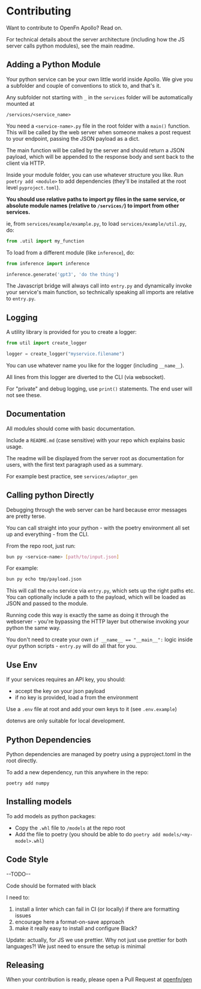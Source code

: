 # Contributing

Want to contribute to OpenFn Apollo? Read on.

For technical details about the server architecture (including how the JS server
calls python modules), see the main readme.

## Adding a Python Module

Your python service can be your own little world inside Apollo. We give you a
subfolder and couple of conventions to stick to, and that's it.

Any subfolder not starting with `_` in the `services` folder will be
automatically mounted at

```
/services/<service_name>
```

You need a `<service-name>.py` file in the root folder with a `main()` function.
This will be called by the web server when someone makes a post request to your
endpoint, passing the JSON payload as a dict.

The main function will be called by the server and should return a JSON payload,
which will be appended to the response body and sent back to the client via
HTTP.

Inside your module folder, you can use whatever structure you like. Run
`poetry add <module>` to add dependencies (they'll be installed at the root
level `pyproject.toml`).

**You should use relative paths to import py files in the same service, or
absolute module names (relative to `/services/`) to import from other
services.**

ie, from `services/example/example.py`, to load `services/example/util.py`, do:

```python
from .util import my_function
```

To load from a different module (like `inference`), do:

```python
from inference import inference

inference.generate('gpt3', 'do the thing')
```

The Javascript bridge will always call into `entry.py` and dynamically invoke
your service's main function, so technically speaking all imports are relative
to `entry.py`.

## Logging

A utility library is provided for you to create a logger:

```python
from util import create_logger

logger = create_logger("myservice.filename")
```

You can use whatever name you like for the logger (including `__name__`).

All lines from this logger are diverted to the CLI (via websocket).

For "private" and debug logging, use `print()` statements. The end user will not
see these.

## Documentation

All modules should come with basic documentation.

Include a `README.md` (case sensitive) with your repo which explains basic
usage.

The readme will be displayed from the server root as documentation for users,
with the first text paragraph used as a summary.

For example best practice, see `services/adaptor_gen`

## Calling python Directly

Debugging through the web server can be hard because error messages are pretty
terse.

You can call straight into your python - with the poetry environment all set up
and everything - from the CLI.

From the repo root, just run:

```bash
bun py <service-name> [path/to/input.json]
```

For example:

```bash
bun py echo tmp/payload.json
```

This will call the `echo` service via `entry.py`, which sets up the right paths
etc. You can optionally include a path to the payload, which will be loaded as
JSON and passed to the module.

Running code this way is exactly the same as doing it through the webserver -
you're bypassing the HTTP layer but otherwise invoking your python the same way.

You don't need to create your own `if __name__ == "__main__":` logic inside oyur
python scripts - `entry.py` will do all that for you.

## Use Env

If your services requires an API key, you should:

- accept the key on your json payload
- if no key is provided, load a from the environment

Use a `.env` file at root and add your own keys to it (see `.env.example`)

dotenvs are only suitable for local development.

## Python Dependencies

Python dependencies are managed by poetry using a pyproject.toml in the root
directly.

To add a new dependency, run this anywhere in the repo:

```
poetry add numpy
```

## Installing models

To add models as python packages:

- Copy the `.whl` file to `/models` at the repo root
- Add the file to poetry (you should be able to do
  `poetry add models/<my-model>.whl`)

## Code Style

--TODO--

Code should be formated with black

I need to:

1. install a linter which can fail in CI (or locally) if there are formatting
   issues
2. encourage here a format-on-save approach
3. make it really easy to install and configure Black?

Update: actually, for JS we use prettier. Why not just use prettier for both
languages?! We just need to ensure the setup is minimal

## Releasing

When your contribution is ready, please open a Pull Request at
[openfn/gen](https://www.github.com/openfn/gen)
